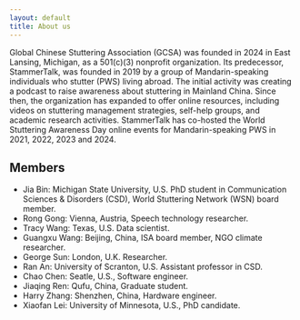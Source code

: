 ```yaml
---
layout: default
title: About us
---
```


Global Chinese Stuttering Association (GCSA) was founded in 2024 in East Lansing, Michigan, as a 501(c)(3) nonprofit organization. Its predecessor, StammerTalk, was founded in 2019 by a group of Mandarin-speaking individuals who stutter (PWS) living abroad. The initial activity was creating a podcast to raise awareness about stuttering in Mainland China. Since then, the organization has expanded to offer online resources, including videos on stuttering management strategies, self-help groups, and academic research activities. StammerTalk has co-hosted the World Stuttering Awareness Day online events for Mandarin-speaking PWS in 2021, 2022, 2023 and 2024.

## Members

* Jia Bin: Michigan State University, U.S. PhD student in Communication Sciences & Disorders (CSD), World Stuttering Network (WSN) board member.
* Rong Gong: Vienna, Austria, Speech technology researcher. 
* Tracy Wang: Texas, U.S. Data scientist.
* Guangxu Wang: Beijing, China, ISA board member, NGO climate researcher.
* George Sun: London, U.K. Researcher.
* Ran An: University of Scranton, U.S. Assistant professor in CSD.
* Chao Chen: Seatle, U.S., Software engineer.
* Jiaqing Ren: Qufu, China, Graduate student.
* Harry Zhang: Shenzhen, China, Hardware engineer. 
* Xiaofan Lei: University of Minnesota, U.S., PhD candidate.